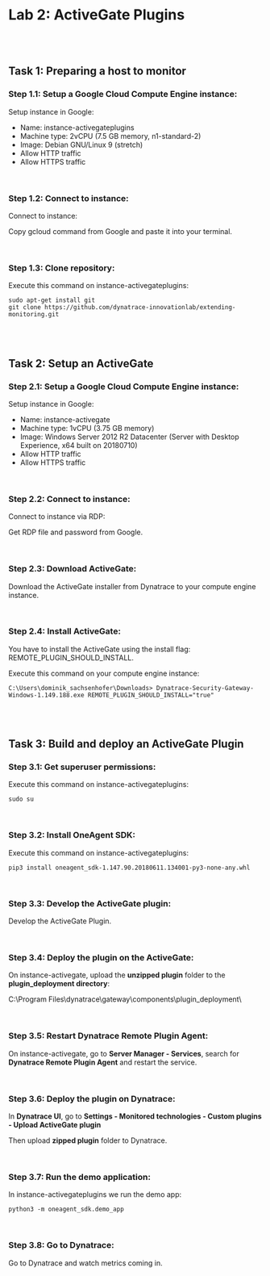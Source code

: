 # Lab 2: ActiveGate Plugins

<br>
<br>

## Task 1: Preparing a host to monitor

### Step 1.1: Setup a Google Cloud Compute Engine instance:

Setup instance in Google:

- Name: instance-activegateplugins
- Machine type: 2vCPU (7.5 GB memory, n1-standard-2)
- Image: Debian GNU/Linux 9 (stretch)
- Allow HTTP traffic
- Allow HTTPS traffic

<br>

### Step 1.2: Connect to instance:

Connect to instance:

Copy gcloud command from Google and paste it into your terminal.

<br>

### Step 1.3: Clone repository:

Execute this command on instance-activegateplugins:

```
sudo apt-get install git
git clone https://github.com/dynatrace-innovationlab/extending-monitoring.git
```

<br>
<br>

## Task 2: Setup an ActiveGate

### Step 2.1: Setup a Google Cloud Compute Engine instance:

Setup instance in Google:

- Name: instance-activegate
- Machine type: 1vCPU (3.75 GB memory)
- Image: Windows Server 2012 R2 Datacenter (Server with Desktop Experience, x64 built on 20180710)
- Allow HTTP traffic
- Allow HTTPS traffic

<br>

### Step 2.2: Connect to instance:

Connect to instance via RDP:

Get RDP file and password from Google.

<br>

### Step 2.3: Download ActiveGate:

Download the ActiveGate installer from Dynatrace to your compute engine instance.

<br>

### Step 2.4: Install ActiveGate:

You have to install the ActiveGate using the install flag: REMOTE_PLUGIN_SHOULD_INSTALL.

Execute this command on your compute engine instance:

```
C:\Users\dominik_sachsenhofer\Downloads> Dynatrace-Security-Gateway-Windows-1.149.188.exe REMOTE_PLUGIN_SHOULD_INSTALL="true"
```

<br>
<br>

## Task 3: Build and deploy an ActiveGate Plugin

### Step 3.1: Get superuser permissions:

Execute this command on instance-activegateplugins:

```
sudo su
```

<br>

### Step 3.2: Install OneAgent SDK:

Execute this command on instance-activegateplugins:

```
pip3 install oneagent_sdk-1.147.90.20180611.134001-py3-none-any.whl 
```

<br>

### Step 3.3: Develop the ActiveGate plugin:

Develop the ActiveGate Plugin.

<br>

### Step 3.4: Deploy the plugin on the ActiveGate:

On instance-activegate, upload the __unzipped plugin__ folder to the __plugin_deployment directory__:

C:\Program Files\dynatrace\gateway\components\plugin_deployment\

<br>

### Step 3.5: Restart Dynatrace Remote Plugin Agent:

On instance-activegate, go to __Server Manager - Services__, search for __Dynatrace Remote Plugin Agent__ and restart the service.

<br>

### Step 3.6: Deploy the plugin on Dynatrace:

In __Dynatrace UI__, go to __Settings - Monitored technologies - Custom plugins - Upload ActiveGate plugin__

Then upload __zipped plugin__ folder to Dynatrace.

<br>

### Step 3.7: Run the demo application:

In instance-activegateplugins we run the demo app:

```
python3 -m oneagent_sdk.demo_app
```

<br>

### Step 3.8: Go to Dynatrace:

Go to Dynatrace and watch metrics coming in.
